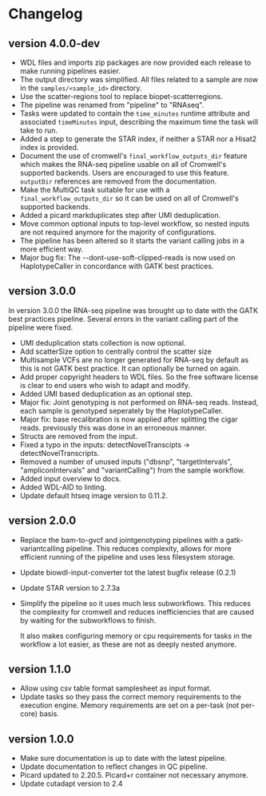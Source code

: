 Changelog
==========

<!--

Newest changes should be on top.

This document is user facing. Please word the changes in such a way
that users understand how the changes affect the new version.
-->

version 4.0.0-dev
-----------------
+ WDL files and imports zip packages are now provided each release to make
  running pipelines easier.
+ The output directory was simplified. All files related to a sample are now
  in the `samples/<sample_id>` directory.
+ Use the scatter-regions tool to replace biopet-scatterregions.
+ The pipeline was renamed from "pipeline" to "RNAseq".
+ Tasks were updated to contain the `time_minutes` runtime attribute and
  associated `timeMinutes` input, describing the maximum time the task will
  take to run.
+ Added a step to generate the STAR index, if neither a STAR nor a Hisat2 index
  is provided.
+ Document the use of cromwell's `final_workflow_outputs_dir` feature which 
  makes the RNA-seq pipeline usable on all of Cromwell's supported backends. 
  Users are encouraged to use this feature. `outputDir` references are 
  removed from the documentation.
+ Make the MultiQC task suitable for use with a `final_workflow_outputs_dir` 
  so it can be used on all of Cromwell's supported backends.
+ Added a picard markduplicates step after UMI deduplication.
+ Move common optional inputs to top-level workflow, so nested inputs are not
  required anymore for the majority of configurations.
+ The pipeline has been altered so it starts the variant calling jobs in a more
  efficient way.
+ Major bug fix: The --dont-use-soft-clipped-reads is now used on 
  HaplotypeCaller in concordance with GATK best practices.

version 3.0.0
-----------------
In version 3.0.0 the RNA-seq pipeline was brought up to date with the GATK best 
practices pipeline. Several errors in the variant calling part of the pipeline 
were fixed.

+ UMI deduplication stats collection is now optional.
+ Add scatterSize option to centrally control the scatter size
+ Multisample VCFs are no longer generated for RNA-seq by default as this is 
  not GATK best practice. It can optionally be turned on again.
+ Add proper copyright headers to WDL files. So the free software license
  is clear to end users who wish to adapt and modify.
+ Added UMI based deduplication as an optional step.
+ Major fix: Joint genotyping is not performed on RNA-seq reads. Instead, each
  sample is genotyped seperately by the HaplotypeCaller.
+ Major fix: base recalibration is now applied after splitting the cigar reads. 
  previously this was done in an erroneous manner.
+ Structs are removed from the input.
+ Fixed a typo in the inputs: detectNovelTranscipts -> detectNovelTranscripts.
+ Removed a number of unused inputs ("dbsnp", "targetIntervals", 
  "ampliconIntervals" and "variantCalling") from the sample workflow.
+ Added input overview to docs.
+ Added WDL-AID to linting.
+ Update default htseq image version to 0.11.2.

version 2.0.0
---------------------------
+ Replace the bam-to-gvcf and jointgenotyping pipelines with a 
  gatk-variantcalling pipeline. This reduces complexity, allows for 
  more efficient running of the pipeline and uses less filesystem 
  storage.
+ Update biowdl-input-converter tot the latest bugfix release (0.2.1)
+ Update STAR version to 2.7.3a
+ Simplify the pipeline so it uses much less subworkflows. This reduces
  the complexity for cromwell and reduces inefficiencies that are caused
  by waiting for the subworkflows to finish.
  
  It also makes configuring memory or cpu requirements for tasks in the
  workflow a lot easier, as these are not as deeply nested anymore.
  
version 1.1.0
---------------------------
+ Allow using csv table format samplesheet as input format.
+ Update tasks so they pass the correct memory requirements to the 
  execution engine. Memory requirements are set on a per-task (not
  per-core) basis.

version 1.0.0
---------------------------
+ Make sure documentation is up to date with the latest pipeline.
+ Update documentation to reflect changes in QC pipeline.
+ Picard updated to 2.20.5. Picard+r container not necessary anymore.
+ Update cutadapt version to 2.4
